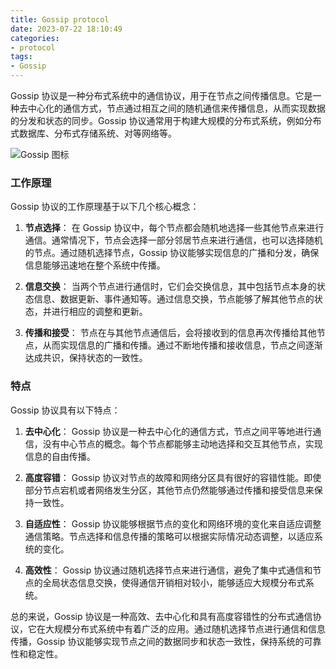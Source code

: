```yaml
---
title: Gossip protocol
date: 2023-07-22 18:10:49
categories:
- protocol
tags:
- Gossip
---
```

Gossip 协议是一种分布式系统中的通信协议，用于在节点之间传播信息。它是一种去中心化的通信方式，节点通过相互之间的随机通信来传播信息，从而实现数据的分发和状态的同步。Gossip 协议通常用于构建大规模的分布式系统，例如分布式数据库、分布式存储系统、对等网络等。

![Gossip 图标](https://cdn.nlark.com/yuque/0/2022/gif/365147/1670396390434-644e27f6-88d0-48e7-94a8-a71db896bb85.gif)

### 工作原理

Gossip 协议的工作原理基于以下几个核心概念：

1. **节点选择**：
   在 Gossip 协议中，每个节点都会随机地选择一些其他节点来进行通信。通常情况下，节点会选择一部分邻居节点来进行通信，也可以选择随机的节点。通过随机选择节点，Gossip 协议能够实现信息的广播和分发，确保信息能够迅速地在整个系统中传播。

2. **信息交换**：
   当两个节点进行通信时，它们会交换信息，其中包括节点本身的状态信息、数据更新、事件通知等。通过信息交换，节点能够了解其他节点的状态，并进行相应的调整和更新。

3. **传播和接受**：
   节点在与其他节点通信后，会将接收到的信息再次传播给其他节点，从而实现信息的广播和传播。通过不断地传播和接收信息，节点之间逐渐达成共识，保持状态的一致性。

### 特点

Gossip 协议具有以下特点：

1. **去中心化**：
   Gossip 协议是一种去中心化的通信方式，节点之间平等地进行通信，没有中心节点的概念。每个节点都能够主动地选择和交互其他节点，实现信息的自由传播。

2. **高度容错**：
   Gossip 协议对节点的故障和网络分区具有很好的容错性能。即使部分节点宕机或者网络发生分区，其他节点仍然能够通过传播和接受信息来保持一致性。

3. **自适应性**：
   Gossip 协议能够根据节点的变化和网络环境的变化来自适应调整通信策略。节点选择和信息传播的策略可以根据实际情况动态调整，以适应系统的变化。

4. **高效性**：
   Gossip 协议通过随机选择节点来进行通信，避免了集中式通信和节点的全局状态信息交换，使得通信开销相对较小，能够适应大规模分布式系统。

总的来说，Gossip 协议是一种高效、去中心化和具有高度容错性的分布式通信协议，它在大规模分布式系统中有着广泛的应用。通过随机选择节点进行通信和信息传播，Gossip 协议能够实现节点之间的数据同步和状态一致性，保持系统的可靠性和稳定性。
